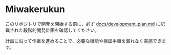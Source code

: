 # Miwakerukun

このリポジトリで開発を開始する前に、必ず [docs/development_plan.md](docs/development_plan.md) に記載された段階的開発計画を確認してください。

計画に沿って作業を進めることで、必要な機能や検証手順を漏れなく実施できます。
